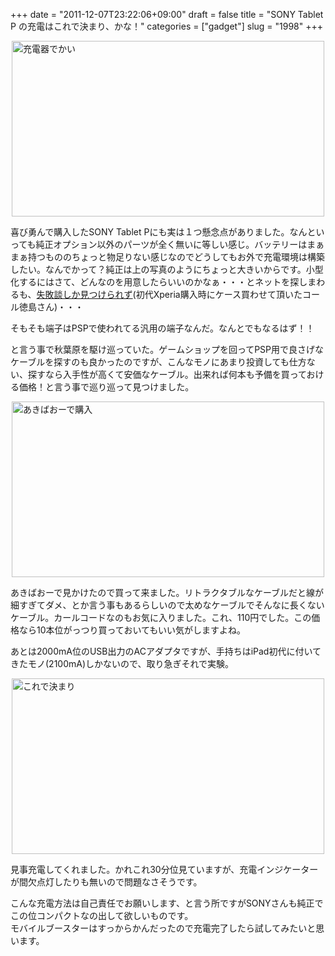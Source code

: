 +++
date = "2011-12-07T23:22:06+09:00"
draft = false
title = "SONY Tablet P の充電はこれで決まり、かな！"
categories = ["gadget"]
slug = "1998"
+++

<p><a title="View '充電器でかい' on Flickr.com" href="http://www.flickr.com/photos/30749043@N07/6471586281"><img style="display: block; margin-left: auto; margin-right: auto;" title="充電器でかい" src="http://farm8.staticflickr.com/7002/6471586281_ea08963521.jpg" border="0" alt="充電器でかい" width="500" height="281" /></a></p>
<p>喜び勇んで購入したSONY Tablet Pにも実は１つ懸念点がありました。なんといっても純正オプション以外のパーツが全く無いに等しい感じ。バッテリーはまぁまぁ持つもののちょっと物足りない感じなのでどうしてもお外で充電環境は構築したい。なんでかって？純正は上の写真のようにちょっと大きいからです。小型化するにはさて、どんなのを用意したらいいのかなぁ・・・とネットを探しまわるも、<a href="http://www.call-t.co.jp/blog/mt/archives/entry/013126.html">失敗談しか見つけられず</a>(初代Xperia購入時にケース買わせて頂いたコール徳島さん)・・・</p>
<p>そもそも端子はPSPで使われてる汎用の端子なんだ。なんとでもなるはず！！</p>
<p>と言う事で秋葉原を駆け巡っていた。ゲームショップを回ってPSP用で良さげなケーブルを探すのも良かったのですが、こんなモノにあまり投資しても仕方ない、探すなら入手性が高くて安価なケーブル。出来れば何本も予備を買っておける価格！と言う事で巡り巡って見つけました。</p>
<p><a title="View 'あきばおーで購入' on Flickr.com" href="http://www.flickr.com/photos/30749043@N07/6471600027"><img style="display: block; margin-left: auto; margin-right: auto;" title="あきばおーで購入" src="http://farm8.staticflickr.com/7160/6471600027_9ed98f7c32.jpg" border="0" alt="あきばおーで購入" width="500" height="281" /></a></p>
<p>あきばおーで見かけたので買って来ました。リトラクタブルなケーブルだと線が細すぎてダメ、とか言う事もあるらしいので太めなケーブルでそんなに長くないケーブル。カールコードなのもお気に入りました。これ、110円でした。この価格なら10本位がっつり買っておいてもいい気がしますよね。</p>
<p>あとは2000mA位のUSB出力のACアダプタですが、手持ちはiPad初代に付いてきたモノ(2100mA)しかないので、取り急ぎそれで実験。</p>
<p><a title="View 'これで決まり' on Flickr.com" href="http://www.flickr.com/photos/30749043@N07/6471593507"><img style="display: block; margin-left: auto; margin-right: auto;" title="これで決まり" src="http://farm8.staticflickr.com/7146/6471593507_8f356d757f.jpg" border="0" alt="これで決まり" width="500" height="281" /></a></p>
<p>見事充電してくれました。かれこれ30分位見ていますが、充電インジケーターが間欠点灯したりも無いので問題なさそうです。</p>
<p>こんな充電方法は自己責任でお願いします、と言う所ですがSONYさんも純正でこの位コンパクトなの出して欲しいものです。<br />モバイルブースターはすっからかんだったので充電完了したら試してみたいと思います。</p>
<p> </p>
